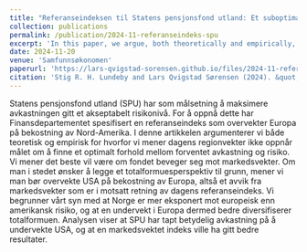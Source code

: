 ```yaml
---
title: "Referanseindeksen til Statens pensjonsfond utland: Et suboptimalt utgangspunkt"
collection: publications
permalink: /publication/2024-11-referanseindeks-spu
excerpt: 'In this paper, we argue, both theoretically and empirically, that the Norwegian Oil Fund's underweight in the U.S. stock market lacks compelling justification.'
date: 2024-11-20
venue: 'Samfunnsøkonomen'
paperurl: 'https://lars-qvigstad-sorensen.github.io/files/2024-11-referanseindeks-spu.pdf'
citation: 'Stig R. H. Lundeby and Lars Qvigstad Sørensen (2024). &quot;Referanseindeksen til Statens pensjonsfond utland: Et suboptimalt utgangspunkt&quot; <i>Samfunnsøkonomen</i>.'
---
```


Statens pensjonsfond utland (SPU) har som målsetning å maksimere avkastningen gitt et akseptabelt risikonivå. For å oppnå dette har Finansdepartementet spesifisert en referanseindeks som overvekter Europa på bekostning av Nord-Amerika. I denne artikkelen argumenterer vi både teoretisk og empirisk for hvorfor vi mener dagens regionvekter ikke oppnår målet om å finne et optimalt forhold mellom forventet avkastning og risiko. Vi mener det beste vil være om fondet beveger seg mot markedsvekter. Om man i stedet ønsker å legge et totalformuesperspektiv til grunn, mener vi man bør overvekte USA på bekostning av Europa, altså et avvik fra markedsvekter som er i motsatt retning av dagens referanseindeks. Vi begrunner vårt syn med at Norge er mer eksponert mot europeisk enn amerikansk risiko, og at en undervekt i Europa dermed bedre diversifiserer totalformuen. Analysen viser at SPU har tapt betydelig avkastning på å undervekte USA, og at en markedsvektet indeks ville ha gitt bedre resultater.
